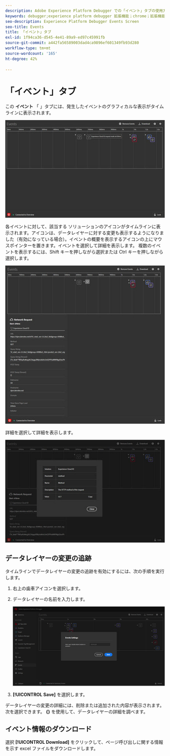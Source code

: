 ```yaml
---
description: Adobe Experience Platform Debugger での「イベント」タブの使用方法について説明します。
keywords: debugger;experience platform debugger 拡張機能；chrome；拡張機能；イベント；dtm;target
seo-description: Experience Platform Debugger Events Screen
seo-title: Events
title: 「イベント」タブ
exl-id: 1f94ca36-d545-4e41-89a9-ed97c45991fb
source-git-commit: a442fa56589003dad4ca9896ef601349fb93d280
workflow-type: tm+mt
source-wordcount: '165'
ht-degree: 42%

---
```


# 「イベント」タブ

この **イベント** 「 」タブには、発生したイベントのグラフィカルな表示がタイムラインに表示されます。

![](assets/events.jpg)

各イベントに対して、該当する ソリューションのアイコンがタイムラインに表示されます。アイコンは、データレイヤーに対する変更も表示するようになりました（有効になっている場合）。イベントの概要を表示するアイコンの上にマウスポインターを置きます。イベントを選択して詳細を表示します。 複数のイベントを表示するには、Shift キーを押しながら選択または Ctrl キーを押しながら選択します。

![](assets/events-details.jpg)

詳細を選択して詳細を表示します。

![](assets/events-details-more.jpg)

## データレイヤーの変更の追跡

タイムラインでデータレイヤーの変更の追跡を有効にするには、次の手順を実行します。

1. 右上の歯車アイコンを選択します。
1. データレイヤーの名前を入力します。

   ![](assets/event-datalayer.jpg)

1. **[!UICONTROL Save]** を選択します。

データレイヤーの変更の詳細には、削除または追加された内容が表示されます。次を選択できます。 **{}** を使用して、データレイヤーの詳細を調べます。

## イベント情報のダウンロード

選択 **[!UICONTROL Download]** をクリックして、ページ呼び出しに関する情報を示す excel ファイルをダウンロードします。
